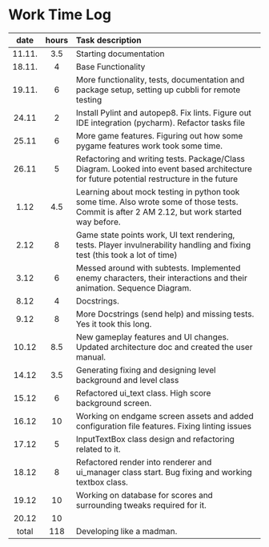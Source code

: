 # Work Time Log

|  date  | hours | Task description                                                                                                                              |
|:------:|:-----:|:----------------------------------------------------------------------------------------------------------------------------------------------|
| 11.11. |  3.5  | Starting documentation                                                                                                                        |
| 18.11. |   4   | Base Functionality                                                                                                                            |
| 19.11. |   6   | More functionality, tests, documentation and package setup, setting up cubbli for remote testing                                              |
| 24.11  |   2   | Install Pylint and autopep8. Fix lints. Figure out IDE integration (pycharm). Refactor tasks file                                             |
| 25.11  |   6   | More game features. Figuring out how some pygame features work took some time.                                                                |
| 26.11  |   5   | Refactoring and writing tests. Package/Class Diagram. Looked into event based architecture for future potential restructure in the future     | 
|  1.12  |  4.5  | Learning about mock testing in python took some time. Also wrote some of those tests. Commit is after 2 AM 2.12, but work started way before. |
|  2.12  |   8   | Game state points work, UI text rendering, tests. Player invulnerability handling and fixing test (this took a lot of time)                   |
|  3.12  |   6   | Messed around with subtests. Implemented enemy characters, their interactions and their animation. Sequence Diagram.                          |
|  8.12  |   4   | Docstrings.                                                                                                                                   |
|  9.12  |   8   | More Docstrings (send help) and missing tests. Yes it took this long.                                                                         |
| 10.12  |  8.5  | New gameplay features and UI changes. Updated architecture doc and created the user manual.                                                   |
| 14.12  |  3.5  | Generating fixing and designing level background and level class                                                                              |
| 15.12  |   6   | Refactored ui_text class. High score background screen.                                                                                       |
| 16.12  |  10   | Working on endgame screen assets and added configuration file features. Fixing linting issues                                                 |
| 17.12  |   5   | InputTextBox class design and refactoring related to it.                                                                                      |
| 18.12  |   8   | Refactored render into renderer and ui_manager class start. Bug fixing and working textbox class.                                             |
| 19.12  |  10   | Working on database for scores and surrounding tweaks required for it.                                                                        |
| 20.12  |  10   |                                                                                                                                               |
| total  |  118  | Developing like a madman.                                                                                                                     |

 
